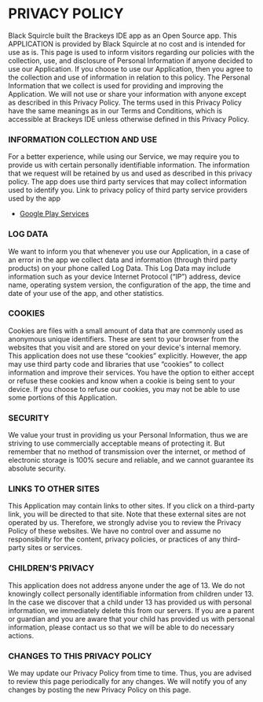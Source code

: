 # PRIVACY POLICY
Black Squircle built the Brackeys IDE app as an Open Source app. This APPLICATION is provided by Black Squircle at no cost and is intended for use as is.
This page is used to inform visitors regarding our policies with the collection, use, and disclosure of Personal Information if anyone decided to use our Application.
If you choose to use our Application, then you agree to the collection and use of information in relation to this policy. The Personal Information that we collect is used for providing and improving the Application. We will not use or share your information with anyone except as described in this Privacy Policy.
The terms used in this Privacy Policy have the same meanings as in our Terms and Conditions, which is accessible at Brackeys IDE unless otherwise defined in this Privacy Policy.

### INFORMATION COLLECTION AND USE
For a better experience, while using our Service, we may require you to provide us with certain personally identifiable information. The information that we request will be retained by us and used as described in this privacy policy.
The app does use third party services that may collect information used to identify you.
Link to privacy policy of third party service providers used by the app

*   [Google Play Services](https://www.google.com/policies/privacy/)

### LOG DATA
We want to inform you that whenever you use our Application, in a case of an error in the app we collect data and information (through third party products) on your phone called Log Data. This Log Data may include information such as your device Internet Protocol (“IP”) address, device name, operating system version, the configuration of the app, the time and date of your use of the app, and other statistics.

### COOKIES
Cookies are files with a small amount of data that are commonly used as anonymous unique identifiers. These are sent to your browser from the websites that you visit and are stored on your device's internal memory.
This application does not use these “cookies” explicitly. However, the app may use third party code and libraries that use “cookies” to collect information and improve their services. You have the option to either accept or refuse these cookies and know when a cookie is being sent to your device. If you choose to refuse our cookies, you may not be able to use some portions of this Application.

### SECURITY
We value your trust in providing us your Personal Information, thus we are striving to use commercially acceptable means of protecting it. But remember that no method of transmission over the internet, or method of electronic storage is 100% secure and reliable, and we cannot guarantee its absolute security.

### LINKS TO OTHER SITES
This Application may contain links to other sites. If you click on a third-party link, you will be directed to that site. Note that these external sites are not operated by us. Therefore, we strongly advise you to review the Privacy Policy of these websites. We have no control over and assume no responsibility for the content, privacy policies, or practices of any third-party sites or services.

### CHILDREN’S PRIVACY
This application does not address anyone under the age of 13. We do not knowingly collect personally identifiable information from children under 13\. In the case we discover that a child under 13 has provided us with personal information, we immediately delete this from our servers. If you are a parent or guardian and you are aware that your child has provided us with personal information, please contact us so that we will be able to do necessary actions.

### CHANGES TO THIS PRIVACY POLICY
We may update our Privacy Policy from time to time. Thus, you are advised to review this page periodically for any changes. We will notify you of any changes by posting the new Privacy Policy on this page.